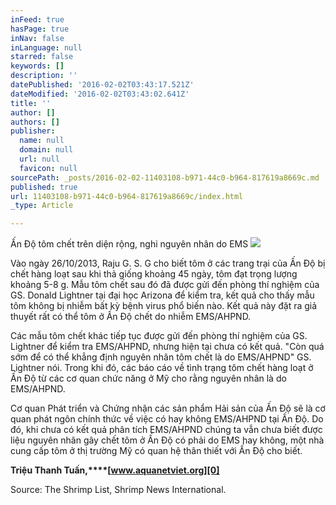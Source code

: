 ```yaml
---
inFeed: true
hasPage: true
inNav: false
inLanguage: null
starred: false
keywords: []
description: ''
datePublished: '2016-02-02T03:43:17.521Z'
dateModified: '2016-02-02T03:43:02.641Z'
title: ''
author: []
authors: []
publisher:
  name: null
  domain: null
  url: null
  favicon: null
sourcePath: _posts/2016-02-02-11403108-b971-44c0-b964-817619a8669c.md
published: true
url: 11403108-b971-44c0-b964-817619a8669c/index.html
_type: Article

---
```

Ấn Độ tôm chết trên diện rộng, nghi nguyên nhân do EMS
![](https://the-grid-user-content.s3-us-west-2.amazonaws.com/4deaa53b-26bf-4606-b5ed-ac3d62073442.jpg)

Vào ngày 26/10/2013, Raju G. S. G cho biết tôm ở các trang trại của Ấn Độ bị chết hàng loạt sau khi thả giống khoảng 45 ngày, tôm đạt trọng lượng khoảng 5-8 g. Mẫu tôm chết sau đó đã được gửi đến phòng thí nghiệm của GS. Donald Lightner tại đại học Arizona để kiểm tra, kết quả cho thấy mẫu tôm không bị nhiễm bất kỳ bệnh virus phổ biến nào. Kết quả này đặt ra giả thuyết rất có thể tôm ở Ấn Độ chết do nhiễm EMS/AHPND.

Các mẫu tôm chết khác tiếp tục được gửi đến phòng thí nghiệm của GS. Lightner để kiểm tra EMS/AHPND, nhưng hiện tại chưa có kết quả. "Còn quá sớm để có thể khẳng định nguyên nhân tôm chết là do EMS/AHPND" GS. Lightner nói. Trong khi đó, các báo cáo về tình trạng tôm chết hàng loạt ở Ấn Độ từ các cơ quan chức năng ở Mỹ cho rằng nguyên nhân là do EMS/AHPND.

Cơ quan Phát triển và Chứng nhận các sản phẩm Hải sản của Ấn Độ sẽ là cơ quan phát ngôn chính thức về việc có hay không EMS/AHPND tại Ấn Độ. Do đó, khi chưa có kết quả phân tích EMS/AHPND chúng ta vẫn chưa biết được liệu nguyên nhân gây chết tôm ở Ấn Độ có phải do EMS hay không, một nhà cung cấp tôm ở thị trường Mỹ có quan hệ thân thiết với Ấn Độ cho biết.

**Triệu Thanh Tuấn,****[www.aquanetviet.org][0]**

Source: The Shrimp List, Shrimp News International.

[0]: http://www.aquanetviet.org/